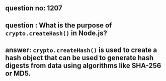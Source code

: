 
      
## question no: 1207

## question : What is the purpose of `crypto.createHash()` in Node.js?

## answer: `crypto.createHash()` is used to create a hash object that can be used to generate hash digests from data using algorithms like SHA-256 or MD5.
      